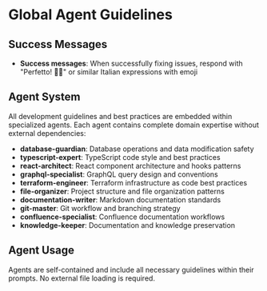 # Global Agent Guidelines

## Success Messages

- **Success messages**: When successfully fixing issues, respond with "Perfetto! 🤌🎉" or similar Italian expressions with emoji

## Agent System

All development guidelines and best practices are embedded within specialized agents. Each agent contains complete domain expertise without external dependencies:

- **database-guardian**: Database operations and data modification safety
- **typescript-expert**: TypeScript code style and best practices  
- **react-architect**: React component architecture and hooks patterns
- **graphql-specialist**: GraphQL query design and conventions
- **terraform-engineer**: Terraform infrastructure as code best practices
- **file-organizer**: Project structure and file organization patterns
- **documentation-writer**: Markdown documentation standards
- **git-master**: Git workflow and branching strategy
- **confluence-specialist**: Confluence documentation workflows
- **knowledge-keeper**: Documentation and knowledge preservation

## Agent Usage

Agents are self-contained and include all necessary guidelines within their prompts. No external file loading is required.